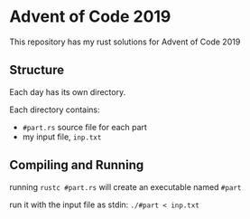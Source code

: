 # Advent of Code 2019

This repository has my rust solutions for Advent of Code 2019

## Structure

Each day has its own directory.

Each directory contains:
* `#part.rs` source file for each part
* my input file, `inp.txt`


## Compiling and Running

running `rustc #part.rs` will create an executable named `#part`

run it with the input file as stdin: `./#part < inp.txt`
